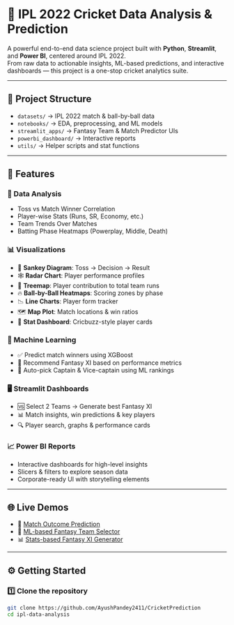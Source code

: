 # 🏏 IPL 2022 Cricket Data Analysis & Prediction

A powerful end-to-end data science project built with **Python**, **Streamlit**, and **Power BI**, centered around IPL 2022.  
From raw data to actionable insights, ML-based predictions, and interactive dashboards — this project is a one-stop cricket analytics suite.

---

## 📂 Project Structure
- `datasets/` → IPL 2022 match & ball-by-ball data  
- `notebooks/` → EDA, preprocessing, and ML models  
- `streamlit_apps/` → Fantasy Team & Match Predictor UIs  
- `powerbi_dashboard/` → Interactive reports  
- `utils/` → Helper scripts and stat functions


---

## 🚀 Features

### 🧪 Data Analysis
- Toss vs Match Winner Correlation
- Player-wise Stats (Runs, SR, Economy, etc.)
- Team Trends Over Matches
- Batting Phase Heatmaps (Powerplay, Middle, Death)

### 📊 Visualizations
- 🔁 **Sankey Diagram**: Toss → Decision → Result
- 🕸️ **Radar Chart**: Player performance profiles
- 🌳 **Treemap**: Player contribution to total team runs
- 🔥 **Ball-by-Ball Heatmaps**: Scoring zones by phase
- 📉 **Line Charts**: Player form tracker
- 🗺️ **Map Plot**: Match locations & win ratios
- 🧠 **Stat Dashboard**: Cricbuzz-style player cards

### 🤖 Machine Learning
- ✅ Predict match winners using XGBoost
- 🧠 Recommend Fantasy XI based on performance metrics
- 🧢 Auto-pick Captain & Vice-captain using ML rankings

### 🖥️ Streamlit Dashboards
- 🆚 Select 2 Teams → Generate best Fantasy XI
- 📊 Match insights, win predictions & key players
- 🔍 Player search, graphs & performance cards

### 📈 Power BI Reports
- Interactive dashboards for high-level insights
- Slicers & filters to explore season data
- Corporate-ready UI with storytelling elements

---

## 🌐 Live Demos

- 🔮 [Match Outcome Prediction](https://iplmatchanalysispred.streamlit.app/)
- 🧢 [ML-based Fantasy Team Selector](https://cricfantasyteambasedonml.streamlit.app/)
- 📊 [Stats-based Fantasy XI Generator](https://cricfantasyteambasedonstats.streamlit.app/)

---

## ⚙️ Getting Started

### 1️⃣ Clone the repository
```bash
git clone https://github.com/AyushPandey2411/CricketPrediction
cd ipl-data-analysis
